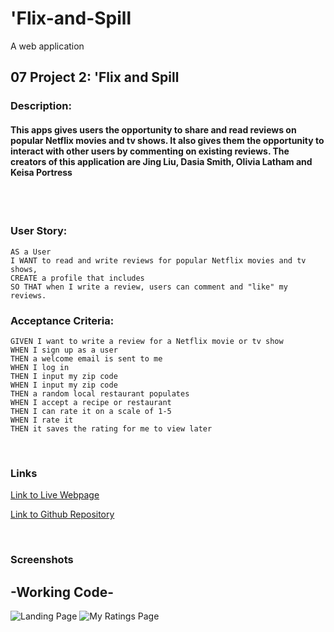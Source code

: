 # 'Flix-and-Spill
A web application 

## 07 Project 2: 'Flix and Spill

### Description: 
#### This apps gives users the opportunity to share and read reviews on popular Netflix movies and tv shows.  It also gives them the opportunity to interact with other users by commenting on existing reviews.  The creators of this application are Jing Liu, Dasia Smith, Olivia Latham and Keisa Portress
<br>
<br>

### User Story:
```
AS a User
I WANT to read and write reviews for popular Netflix movies and tv shows,
CREATE a profile that includes
SO THAT when I write a review, users can comment and "like" my reviews.
```
### Acceptance Criteria:
```
GIVEN I want to write a review for a Netflix movie or tv show
WHEN I sign up as a user 
THEN a welcome email is sent to me
WHEN I log in
THEN I input my zip code
WHEN I input my zip code
THEN a random local restaurant populates
WHEN I accept a recipe or restaurant
THEN I can rate it on a scale of 1-5
WHEN I rate it
THEN it saves the rating for me to view later
```
<br>

### Links
[Link to Live Webpage]()

[Link to Github Repository]()



<br>

### Screenshots
## -Working Code-
![Landing Page]()
![My Ratings Page]()